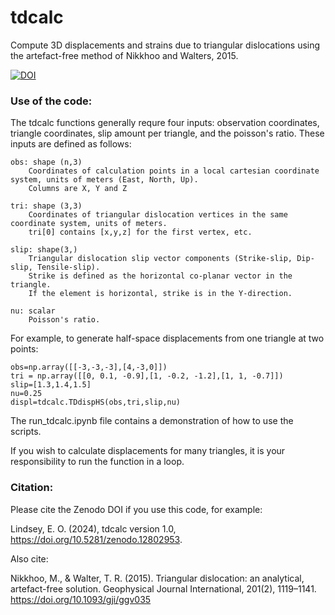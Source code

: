 # tdcalc
Compute 3D displacements and strains due to triangular dislocations using the artefact-free method of Nikkhoo and Walters, 2015.

[![DOI](https://zenodo.org/badge/269057031.svg)](https://zenodo.org/doi/10.5281/zenodo.12802953)

### Use of the code: 
The tdcalc functions generally requre four inputs: observation coordinates, triangle coordinates, slip amount per triangle, and the poisson's ratio. These inputs are defined as follows:

    obs: shape (n,3)
        Coordinates of calculation points in a local cartesian coordinate system, units of meters (East, North, Up). 
        Columns are X, Y and Z
    
    tri: shape (3,3)
        Coordinates of triangular dislocation vertices in the same coordinate system, units of meters.
        tri[0] contains [x,y,z] for the first vertex, etc.
    
    slip: shape(3,)
        Triangular dislocation slip vector components (Strike-slip, Dip-slip, Tensile-slip).
        Strike is defined as the horizontal co-planar vector in the triangle.
        If the element is horizontal, strike is in the Y-direction.
        
    nu: scalar
        Poisson's ratio.

For example, to generate half-space displacements from one triangle at two points:

    obs=np.array([[-3,-3,-3],[4,-3,0]])
    tri = np.array([[0, 0.1, -0.9],[1, -0.2, -1.2],[1, 1, -0.7]])
    slip=[1.3,1.4,1.5]
    nu=0.25
    displ=tdcalc.TDdispHS(obs,tri,slip,nu) 

The run_tdcalc.ipynb file contains a demonstration of how to use the scripts. 

If you wish to calculate displacements for many triangles, it is your responsibility to run the function in a loop.

### Citation:
Please cite the Zenodo DOI if you use this code, for example:

Lindsey, E. O. (2024), tdcalc version 1.0, https://doi.org/10.5281/zenodo.12802953.

Also cite:

Nikkhoo, M., & Walter, T. R. (2015). Triangular dislocation: an analytical, artefact-free solution. Geophysical Journal International, 201(2), 1119–1141. https://doi.org/10.1093/gji/ggv035
